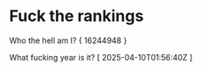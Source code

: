# Fuck the rankings

Who the hell am I?
{ 16244948 }

What fucking year is it?
[ 2025-04-10T01:56:40Z ]
